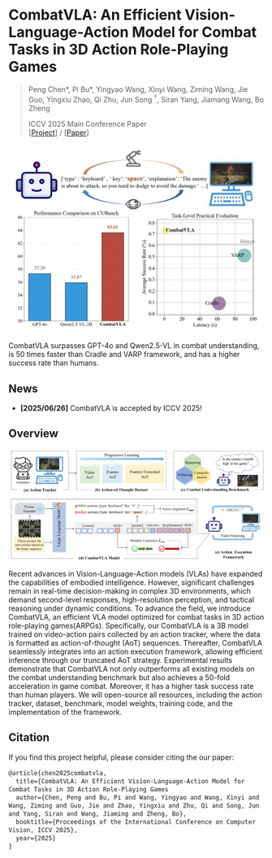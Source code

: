 # CombatVLA: An Efficient Vision-Language-Action Model for Combat Tasks in 3D Action Role-Playing Games
> 
> Peng Chen*, Pi Bu*, Yingyao Wang, Xinyi Wang, Ziming Wang, Jie Guo, Yingxiu Zhao, Qi Zhu, Jun Song $^\dagger$, Siran Yang, Jiamang Wang, Bo Zheng
> 
> ICCV 2025 Main Conference Paper  
> [[Project](https://combatvla.github.io/)] / [[Paper](https://arxiv.org/abs/2503.09527)]  

<p align="center">
  <img src="./static/images/teaser.png" width="500" alt="vis">
</p>
CombatVLA surpasses GPT-4o and Qwen2.5-VL in combat understanding, is 50 times faster than Cradle and VARP framework, and has a higher success rate than humans.

## News

- **[2025/06/26]** CombatVLA is accepted by ICCV 2025!

## Overview

![overview](./static/images/pipeline.png)

Recent advances in Vision-Language-Action models (VLAs) have expanded the capabilities of embodied intelligence. However, significant challenges remain in real-time decision-making in complex 3D environments, which demand second-level responses, high-resolution perception, and tactical reasoning under dynamic conditions. To advance the field, we introduce CombatVLA, an efficient VLA model optimized for combat tasks in 3D action role-playing games(ARPGs). Specifically, our CombatVLA is a 3B model trained on video-action pairs collected by an action tracker, where the data is formatted as action-of-thought (AoT) sequences. Thereafter, CombatVLA seamlessly integrates into an action execution framework, allowing efficient inference through our truncated AoT strategy. Experimental results demonstrate that CombatVLA not only outperforms all existing models on the combat understanding benchmark but also achieves a 50-fold acceleration in game combat. Moreover, it has a higher task success rate than human players. We will open-source all resources, including the action tracker, dataset, benchmark, model weights, training code, and the implementation of the framework.

## Citation

If you find this project helpful, please consider citing the our paper:
```
@article{chen2025combatvla,
  title={CombatVLA: An Efficient Vision-Language-Action Model for Combat Tasks in 3D Action Role-Playing Games
  author={Chen, Peng and Bu, Pi and Wang, Yingyao and Wang, Xinyi and Wang, Ziming and Guo, Jie and Zhao, Yingxiu and Zhu, Qi and Song, Jun and Yang, Siran and Wang, Jiaming and Zheng, Bo},
  booktitle={Proceedings of the International Conference on Computer Vision, ICCV 2025},
  year={2025}
}
```
